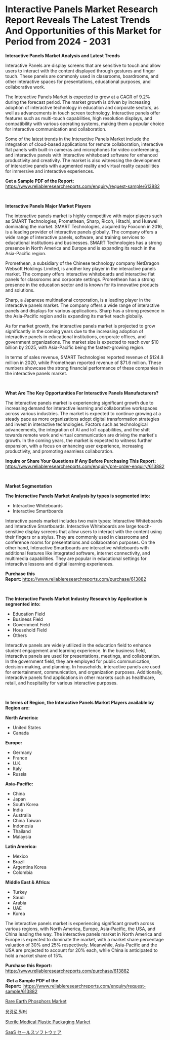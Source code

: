 <p><h1>Interactive Panels Market Research Report Reveals The Latest Trends And Opportunities of this Market for Period from 2024 - 2031</h1></p><p><strong>Interactive Panels Market Analysis and Latest Trends</strong></p>
<p><p>Interactive Panels are display screens that are sensitive to touch and allow users to interact with the content displayed through gestures and finger touch. These panels are commonly used in classrooms, boardrooms, and other interactive spaces for presentations, educational purposes, and collaborative work.</p><p>The Interactive Panels Market is expected to grow at a CAGR of 9.2% during the forecast period. The market growth is driven by increasing adoption of interactive technology in education and corporate sectors, as well as advancements in touch screen technology. Interactive panels offer features such as multi-touch capabilities, high resolution displays, and compatibility with various operating systems, making them a popular choice for interactive communication and collaboration.</p><p>Some of the latest trends in the Interactive Panels Market include the integration of cloud-based applications for remote collaboration, interactive flat panels with built-in cameras and microphones for video conferencing, and interactive panels with interactive whiteboard software for enhanced productivity and creativity. The market is also witnessing the development of interactive panels with augmented reality and virtual reality capabilities for immersive and interactive experiences.</p></p>
<p><strong>Get a Sample PDF of the Report:&nbsp;</strong> <a href="https://www.reliableresearchreports.com/enquiry/request-sample/613882">https://www.reliableresearchreports.com/enquiry/request-sample/613882</a></p>
<p>&nbsp;</p>
<p><strong>Interactive Panels Major Market Players</strong></p>
<p><p>The interactive panels market is highly competitive with major players such as SMART Technologies, Promethean, Sharp, Ricoh, Hitachi, and Huawei dominating the market. SMART Technologies, acquired by Foxconn in 2016, is a leading provider of interactive panels globally. The company offers a wide range of interactive panels, software, and training services to educational institutions and businesses. SMART Technologies has a strong presence in North America and Europe and is expanding its reach in the Asia-Pacific region.</p><p>Promethean, a subsidiary of the Chinese technology company NetDragon Websoft Holdings Limited, is another key player in the interactive panels market. The company offers interactive whiteboards and interactive flat panels for classrooms and corporate settings. Promethean has a strong presence in the education sector and is known for its innovative products and solutions.</p><p>Sharp, a Japanese multinational corporation, is a leading player in the interactive panels market. The company offers a wide range of interactive panels and displays for various applications. Sharp has a strong presence in the Asia-Pacific region and is expanding its market reach globally.</p><p>As for market growth, the interactive panels market is projected to grow significantly in the coming years due to the increasing adoption of interactive panels in educational institutions, corporate offices, and government organizations. The market size is expected to reach over $10 billion by 2025, with Asia-Pacific being the fastest-growing region.</p><p>In terms of sales revenue, SMART Technologies reported revenue of $124.8 million in 2020, while Promethean reported revenue of $71.6 million. These numbers showcase the strong financial performance of these companies in the interactive panels market.</p></p>
<p>&nbsp;</p>
<p><strong>What Are The Key Opportunities For Interactive Panels Manufacturers?</strong></p>
<p><p>The interactive panels market is experiencing significant growth due to increasing demand for interactive learning and collaborative workspaces across various industries. The market is expected to continue growing at a steady pace as more organizations adopt digital transformation strategies and invest in interactive technologies. Factors such as technological advancements, the integration of AI and IoT capabilities, and the shift towards remote work and virtual communication are driving the market's growth. In the coming years, the market is expected to witness further expansion, with a focus on enhancing user experience, increasing productivity, and promoting seamless collaboration.</p></p>
<p><strong>Inquire or Share Your Questions If Any Before Purchasing This Report:</strong> <a href="https://www.reliableresearchreports.com/enquiry/pre-order-enquiry/613882">https://www.reliableresearchreports.com/enquiry/pre-order-enquiry/613882</a></p>
<p>&nbsp;</p>
<p><strong>Market Segmentation</strong></p>
<p><strong>The Interactive Panels Market Analysis by types is segmented into:</strong></p>
<p><ul><li>Interactive Whiteboards</li><li>Interactive Smartboards</li></ul></p>
<p><p>Interactive panels market includes two main types: Interactive Whiteboards and Interactive Smartboards. Interactive Whiteboards are large touch-sensitive display screens that allow users to interact with the content using their fingers or a stylus. They are commonly used in classrooms and conference rooms for presentations and collaboration purposes. On the other hand, Interactive Smartboards are interactive whiteboards with additional features like integrated software, internet connectivity, and multimedia capabilities. They are popular in educational settings for interactive lessons and digital learning experiences.</p></p>
<p><strong>Purchase this Report:&nbsp;</strong><a href="https://www.reliableresearchreports.com/purchase/613882">https://www.reliableresearchreports.com/purchase/613882</a></p>
<p>&nbsp;</p>
<p><strong>The Interactive Panels Market Industry Research by Application is segmented into:</strong></p>
<p><ul><li>Education Field</li><li>Business Field</li><li>Government Field</li><li>Household Field</li><li>Others</li></ul></p>
<p><p>Interactive panels are widely utilized in the education field to enhance student engagement and learning experience. In the business field, interactive panels are used for presentations, meetings, and collaboration. In the government field, they are employed for public communication, decision-making, and planning. In households, interactive panels are used for entertainment, communication, and organization purposes. Additionally, interactive panels find applications in other markets such as healthcare, retail, and hospitality for various interactive purposes.</p></p>
<p>&nbsp;</p>
<p><strong>In terms of Region, the Interactive Panels Market Players available by Region are:</strong></p>
<p>
    <p> <strong> North America: </strong>
        <ul>
            <li>United States</li>
            <li>Canada</li>
        </ul>
        </p> 
    <p> <strong> Europe: </strong>
        <ul>
            <li>Germany</li>
            <li>France</li>
            <li>U.K.</li>
            <li>Italy</li>
            <li>Russia</li>
        </ul>
        </p> 
    <p> <strong> Asia-Pacific: </strong>
        <ul>
            <li>China</li>
            <li>Japan</li>
            <li>South Korea</li>
            <li>India</li>
            <li>Australia</li>
            <li>China Taiwan</li>
            <li>Indonesia</li>
            <li>Thailand</li>
            <li>Malaysia</li>
        </ul>
        </p> 
    <p> <strong> Latin America: </strong>
        <ul>
            <li>Mexico</li>
            <li>Brazil</li>
            <li>Argentina Korea</li>
            <li>Colombia</li>
        </ul>
        </p> 
    <p> <strong> Middle East & Africa: </strong>
        <ul>
            <li>Turkey</li>
            <li>Saudi</li>
            <li>Arabia</li>
            <li>UAE</li>
            <li>Korea</li>
        </ul>
    </p>
    </p>
<p><p>The interactive panels market is experiencing significant growth across various regions, with North America, Europe, Asia-Pacific, the USA, and China leading the way. The interactive panels market in North America and Europe is expected to dominate the market, with a market share percentage valuation of 30% and 25% respectively. Meanwhile, Asia-Pacific and the USA are projected to account for 20% each, while China is anticipated to hold a market share of 15%.</p></p>
<p><strong>Purchase this Report: </strong><a href="https://www.reliableresearchreports.com/purchase/613882">https://www.reliableresearchreports.com/purchase/613882</a></p>
<p>&nbsp;<strong>Get a Sample PDF of the Report:&nbsp;&nbsp;</strong><a href="https://www.reliableresearchreports.com/enquiry/request-sample/613882">https://www.reliableresearchreports.com/enquiry/request-sample/613882</a></p>
<p><strong></strong></p>
<p><p><a href="https://www.linkedin.com/pulse/rare-earth-phosphors-market-size-growth-segmentation-regional-jx3vc?trackingId=LoijscG9JtL220v6YHcF6w%3D%3D">Rare Earth Phosphors Market</a></p><p><a href="https://github.com/crfsywufhm81415/Market-Research-Report-List-1/blob/main/98784188611.md">용광로 필터</a></p><p><a href="https://www.linkedin.com/pulse/sterile-medical-plastic-packaging-market-growth-trends-covid-19-zdwvc?trackingId=nlSnW0iGEiSE4WRmoJzzjw%3D%3D">Sterile Medical Plastic Packaging Market</a></p><p><a href="https://github.com/zekaoe592392/Market-Research-Report-List-1/blob/main/70986719398.md">SaaS セールスソフトウェア</a></p></p>